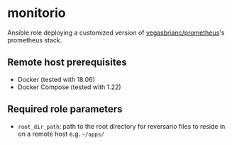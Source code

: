 # monitorio

Ansible role deploying a customized version of [vegasbrianc/prometheus](https://github.com/vegasbrianc/prometheus)'s prometheus stack.

## Remote host prerequisites

* Docker (tested with 18.06)
* Docker Compose (tested with 1.22)

## Required role parameters

* `root_dir_path`: path to the root directory for reversario files to reside in on a remote host e.g. `~/apps/`
